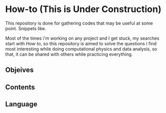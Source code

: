 # How-to (This is Under Construction)
This repository is done for gathering codes that may be useful at some point. Snippets like.

Most of the times i'm working on any project and I get stuck, my searches start with *How to*, so this repository is aimed to solve the questions i find most interesting while doing computational physics and data analysis, so that, it can be shared with others while practicing everything.


## Objeives
## Contents
## Language
